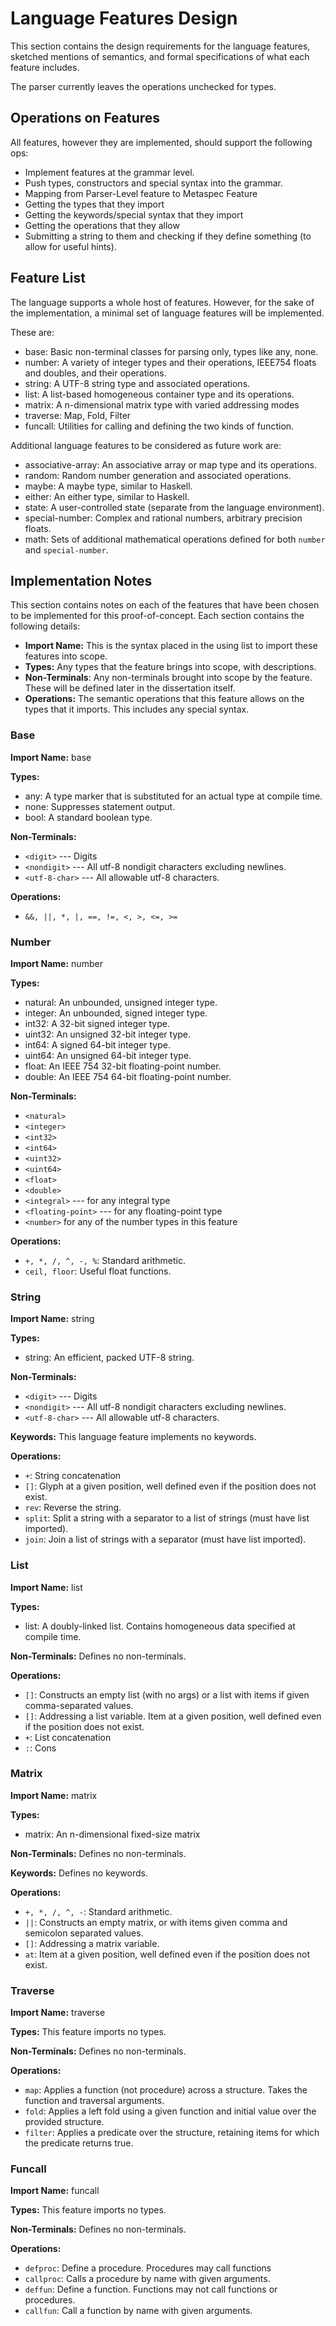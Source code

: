 # Language Features Design
This section contains the design requirements for the language features, 
sketched mentions of semantics, and formal specifications of what each feature
includes.

The parser currently leaves the operations unchecked for types.

## Operations on Features
All features, however they are implemented, should support the following ops:

- Implement features at the grammar level.
- Push types, constructors and special syntax into the grammar.
- Mapping from Parser-Level feature to Metaspec Feature
- Getting the types that they import
- Getting the keywords/special syntax that they import
- Getting the operations that they allow 
- Submitting a string to them and checking if they define something (to allow 
  for useful hints).

## Feature List
The language supports a whole host of features. However, for the sake of the
implementation, a minimal set of language features will be implemented.

These are:

- base: Basic non-terminal classes for parsing only, types like any, none.
- number: A variety of integer types and their operations, IEEE754 floats and 
  doubles, and their operations.
- string: A UTF-8 string type and associated operations.
- list: A list-based homogeneous container type and its operations.
- matrix: A n-dimensional matrix type with varied addressing modes
- traverse: Map, Fold, Filter
- funcall: Utilities for calling and defining the two kinds of function.

Additional language features to be considered as future work are:

- associative-array: An associative array or map type and its operations.
- random: Random number generation and associated operations.
- maybe: A maybe type, similar to Haskell.
- either: An either type, similar to Haskell.
- state: A user-controlled state (separate from the language environment). 
- special-number: Complex and rational numbers, arbitrary precision floats.
- math: Sets of additional mathematical operations defined for both `number` and
  `special-number`.

## Implementation Notes
This section contains notes on each of the features that have been chosen to be
implemented for this proof-of-concept.
Each section contains the following details:

- **Import Name:** This is the syntax placed in the using list to import these
  features into scope.
- **Types:** Any types that the feature brings into scope, with descriptions.
- **Non-Terminals**: Any non-terminals brought into scope by the feature. These
  will be defined later in the dissertation itself.
- **Operations:** The semantic operations that this feature allows on the types
  that it imports. This includes any special syntax.

### Base
**Import Name:** base

**Types:**
- any: A type marker that is substituted for an actual type at compile time.
- none: Suppresses statement output. 
- bool: A standard boolean type.

**Non-Terminals:**
- `<digit>` --- Digits
- `<nondigit>` --- All utf-8 nondigit characters excluding newlines.
- `<utf-8-char>` --- All allowable utf-8 characters. 

**Operations:**
- `&&, ||, *, |, ==, !=, <, >, <=, >=`

### Number
**Import Name:** number  

**Types:**  
- natural: An unbounded, unsigned integer type.
- integer: An unbounded, signed integer type.
- int32: A 32-bit signed integer type.
- uint32: An unsigned 32-bit integer type.
- int64: A signed 64-bit integer type.
- uint64: An unsigned 64-bit integer type.
- float: An IEEE 754 32-bit floating-point number.
- double: An IEEE 754 64-bit floating-point number.

**Non-Terminals:**
- `<natural>`
- `<integer>`
- `<int32>`
- `<int64>`
- `<uint32>`
- `<uint64>`
- `<float>`
- `<double>`
- `<integral>` --- for any integral type
- `<floating-point>` --- for any floating-point type
- `<number>` for any of the number types in this feature

**Operations:**
- `+, *, /, ^, -, %`: Standard arithmetic.
- `ceil, floor`: Useful float functions.

### String
**Import Name:** string

**Types:**
- string: An efficient, packed UTF-8 string.

**Non-Terminals:**
- `<digit>` --- Digits
- `<nondigit>` --- All utf-8 nondigit characters excluding newlines.
- `<utf-8-char>` --- All allowable utf-8 characters. 

**Keywords:**
This language feature implements no keywords. 

**Operations:**
- `+`: String concatenation
- `[]`: Glyph at a given position, well defined even if the position does not
  exist.
- `rev`: Reverse the string.
- `split`: Split a string with a separator to a list of strings (must have list
  imported).
- `join`: Join a list of strings with a separator (must have list imported).

### List
**Import Name:** list

**Types:**
- list: A doubly-linked list. Contains homogeneous data specified at compile 
  time.

**Non-Terminals:**
Defines no non-terminals.

**Operations:**
- `[]`: Constructs an empty list (with no args) or a list with items if given
  comma-separated values.
- `[]`: Addressing a list variable. Item at a given position, well defined even 
  if the position does not exist.
- `+`: List concatenation
- `:`: Cons

### Matrix
**Import Name:** matrix

**Types:**
- matrix: An n-dimensional fixed-size matrix

**Non-Terminals:**
Defines no non-terminals.

**Keywords:**
Defines no keywords. 

**Operations:**
- `+, *, /, ^, -`: Standard arithmetic.
- `||`: Constructs an empty matrix, or with items given comma and semicolon 
  separated values.
- `[]`: Addressing a matrix variable.
- `at`: Item at a given position, well defined even if the position does not
  exist.

### Traverse
**Import Name:** traverse

**Types:**
This feature imports no types.

**Non-Terminals:**
Defines no non-terminals.

**Operations:**
- `map`: Applies a function (not procedure) across a structure. Takes the 
  function and traversal arguments.
- `fold`: Applies a left fold using a given function and initial value over the
  provided structure.
- `filter`: Applies a predicate over the structure, retaining items for which
  the predicate returns true.

### Funcall
**Import Name:** funcall

**Types:**
This feature imports no types.

**Non-Terminals:**
Defines no non-terminals.

**Operations:**
- `defproc`: Define a procedure. Procedures may call functions
- `callproc`: Calls a procedure by name with given arguments.
- `deffun`: Define a function. Functions may not call functions or procedures.
- `callfun`: Call a function by name with given arguments.
